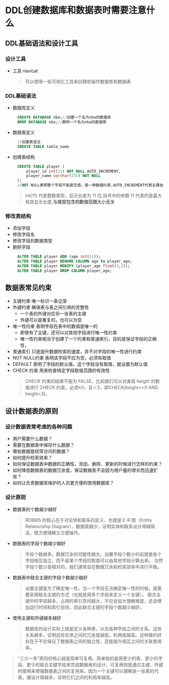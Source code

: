 # DDL创建数据库和数据表时需要注意什么

## DDL基础语法和设计工具
### 设计工具
- 工具 navicat
  > 可以使用一些可视化工具来创建和操作数据库和数据表
### DDL基础语法
- 数据库定义
  ```sql
    CREATE DATABASE nba;//创建一个名为nba的数据库
    DROP DATABASE nba;//删除一个名为nba的数据库
  ```
- 数据表定义
  ```sql
    //创建表语法
    CREATE TABLE table_name
  ```
- 创建表结构
  ```sql
    CREATE TABLE player (
        player_id int(11) NOT NULL AUTO_INCREMENT,
        player_name varchar(255) NOT NULL 
    );
    //NOT NULL表明整个字段不能是空值，是一种数据约束,AUTO_INCREMENT代表主键自动增长
  ```
    > int(11) 代表整数类型，显示长度为 11 位,括号中的参数 11 代表的是最大有效显示长度,**与类型包含的数值范围大小无关**

### 修改表结构
- 添加字段
- 修改字段名
- 修改字段的数据类型
- 删除字段
  ```sql
    ALTER TABLE player ADD (age int(11));
    ALTER TABLE player RENAME COLUMN age to player_age;
    ALTER TABLE player MODIFY (player_age float(3,2));
    ALTER TABLE player DROP COLUMN player_age;
  ```

## 数据表常见约束
- 主键约束 唯一标识一条记录
- 外键约束 确保表与表之间引用的完整性
  - 一个表的外键对应另一张表的主键
  - 外键可以是重复的，也可以为空
- 唯一性约束 表明字段在表中的数值是唯一的
  - 即使有了主键，还可以对其他字段进行唯一性约束
  - 唯一性约束相当于创建了一个约束和普通索引，目的是保证字段的正确性，
- 普通索引 只是提升数据检索的速度，并不对字段的唯一性进行约束
- NOT NULL约束 表明该字段不应为空，必须有取值
- DEFAULT 表明了字段的默认值，这个字段没有取值，就设置为默认值
- CHECK 约束 用来检查特定字段取值范围的有效性
  > CHECK 约束的结果不能为 FALSE，比如我们可以对身高 height 的数值进行 CHECK 约束，必须≥0，且＜3，即CHECK(height>=0 AND height<3)。

## 设计数据表的原则
### 设计数据表常考虑的各种问题
- 用户需要什么数据？
- 需要在数据表中保存什么数据？
- 哪些数据是经常访问的数据？
- 如何提升检索效率？
- 如何保证数据表中数据的正确性，添加、删除、更新的时候进行怎样的约束？
- 如何降低数据表的数据冗余度，保证数据表不会因为用户量的增长而迅速扩张？
- 如何让负责数据库维护的人员更方便的使用数据库？

### 设计原则
- 数据表的个数越少越好 
  > RDBMS 的核心在于对实体和联系的定义，也就是 E-R 图（Entity Relationship Diagram），数据表越少，证明实体和联系设计得越简洁，既方便理解又方便操作。
- 数据表的字段个数越少越好
  > 字段个数越多，数据冗余的可能性越大。设置字段个数少的前提是各个字段相互独立，而不是某个字段的取值可以由其他字段计算出来。
  > 当然字段个数少是相对的，我们通常会在数据冗余和检索效率中进行平衡。
- 数据表中联合主键的字段个数越少越好
  > 设置主键是为了确定唯一性，当一个字段无法确定唯一性的时候，就需要采用联合主键的方式（也就是用多个字段来定义一个主键）。
  > 联合主键中的字段越多，占用的索引空间越大，不仅会加大理解难度，还会增加运行时间和索引空间，因此联合主键的字段个数越少越好。
- 使用主键和外键越多越好
  > 数据库的设计实际上就是定义各种表，以及各种字段之间的关系。这些关系越多，证明这些实体之间的冗余度越低，利用度越高。这样做的好处在于不仅保证了数据表之间的独立性，还能提升相互之间的关联使用率。

> “三少一多”原则的核心就是简单可复用。简单指的是用更少的表、更少的字段、更少的联合主键字段来完成数据表的设计。可复用则是通过主键、外键的使用来增强数据表之间的复用率。因为一个主键可以理解是一张表的代表。键设计得越多，证明它们之间的利用率越高。
